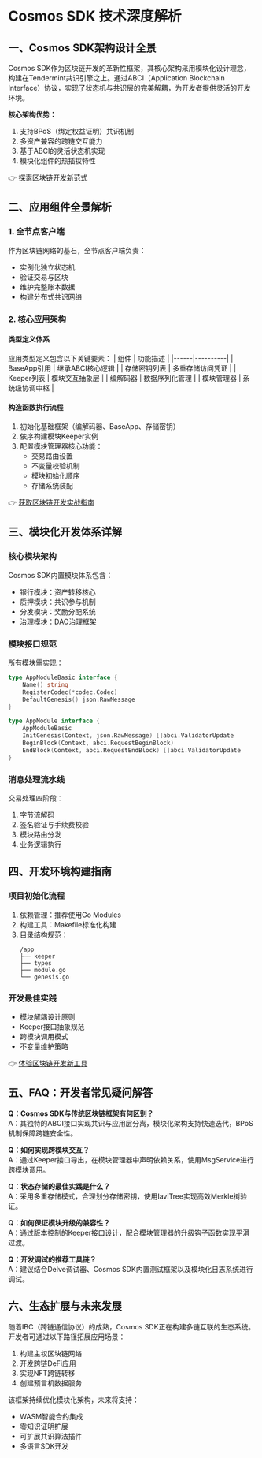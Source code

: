 # Cosmos SDK 技术深度解析

## 一、Cosmos SDK架构设计全景

Cosmos SDK作为区块链开发的革新性框架，其核心架构采用模块化设计理念，构建在Tendermint共识引擎之上。通过ABCI（Application Blockchain Interface）协议，实现了状态机与共识层的完美解耦，为开发者提供灵活的开发环境。

**核心架构优势：**
1. 支持BPoS（绑定权益证明）共识机制
2. 多资产兼容的跨链交互能力
3. 基于ABCI的灵活状态机实现
4. 模块化组件的热插拔特性

👉 [探索区块链开发新范式](https://bit.ly/okx_welcome)

## 二、应用组件全景解析

### 1. 全节点客户端
作为区块链网络的基石，全节点客户端负责：
- 实例化独立状态机
- 验证交易与区块
- 维护完整账本数据
- 构建分布式共识网络

### 2. 核心应用架构

#### 类型定义体系
应用类型定义包含以下关键要素：
| 组件 | 功能描述 |
|------|----------|
| BaseApp引用 | 继承ABCI核心逻辑 |
| 存储密钥列表 | 多重存储访问凭证 |
| Keeper列表 | 模块交互抽象层 |
| 编解码器 | 数据序列化管理 |
| 模块管理器 | 系统级协调中枢 |

#### 构造函数执行流程
1. 初始化基础框架（编解码器、BaseApp、存储密钥）
2. 依序构建模块Keeper实例
3. 配置模块管理器核心功能：
   - 交易路由设置
   - 不变量校验机制
   - 模块初始化顺序
   - 存储系统装配

👉 [获取区块链开发实战指南](https://bit.ly/okx_welcome)

## 三、模块化开发体系详解

### 核心模块架构
Cosmos SDK内置模块体系包含：
- 银行模块：资产转移核心
- 质押模块：共识参与机制
- 分发模块：奖励分配系统
- 治理模块：DAO治理框架

### 模块接口规范
所有模块需实现：
```go
type AppModuleBasic interface {
    Name() string
    RegisterCodec(*codec.Codec)
    DefaultGenesis() json.RawMessage
}

type AppModule interface {
    AppModuleBasic
    InitGenesis(Context, json.RawMessage) []abci.ValidatorUpdate
    BeginBlock(Context, abci.RequestBeginBlock)
    EndBlock(Context, abci.RequestEndBlock) []abci.ValidatorUpdate
}
```

### 消息处理流水线
交易处理四阶段：
1. 字节流解码
2. 签名验证与手续费校验
3. 模块路由分发
4. 业务逻辑执行

## 四、开发环境构建指南

### 项目初始化流程
1. 依赖管理：推荐使用Go Modules
2. 构建工具：Makefile标准化构建
3. 目录结构规范：
   ```
   /app
   ├── keeper
   ├── types
   ├── module.go
   └── genesis.go
   ```

### 开发最佳实践
- 模块解耦设计原则
- Keeper接口抽象规范
- 跨模块调用模式
- 不变量维护策略

👉 [体验区块链开发新工具](https://bit.ly/okx_welcome)

## 五、FAQ：开发者常见疑问解答

**Q：Cosmos SDK与传统区块链框架有何区别？**  
A：其独特的ABCI接口实现共识与应用层分离，模块化架构支持快速迭代，BPoS机制保障跨链安全性。

**Q：如何实现跨模块交互？**  
A：通过Keeper接口导出，在模块管理器中声明依赖关系，使用MsgService进行跨模块调用。

**Q：状态存储的最佳实践是什么？**  
A：采用多重存储模式，合理划分存储密钥，使用IavlTree实现高效Merkle树验证。

**Q：如何保证模块升级的兼容性？**  
A：通过版本控制的Keeper接口设计，配合模块管理器的升级钩子函数实现平滑过渡。

**Q：开发调试的推荐工具链？**  
A：建议结合Delve调试器、Cosmos SDK内置测试框架以及模块化日志系统进行调试。

## 六、生态扩展与未来发展

随着IBC（跨链通信协议）的成熟，Cosmos SDK正在构建多链互联的生态系统。开发者可通过以下路径拓展应用场景：
1. 构建主权区块链网络
2. 开发跨链DeFi应用
3. 实现NFT跨链转移
4. 创建预言机数据服务

该框架持续优化模块化架构，未来将支持：
- WASM智能合约集成
- 零知识证明扩展
- 可扩展共识算法插件
- 多语言SDK开发
